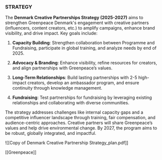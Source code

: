 ### STRATEGY
The **Denmark Creative Partnerships Strategy (2025-2027)** aims to strengthen Greenpeace Denmark's engagement with creative partners (influencers, content creators, etc.) to amplify campaigns, enhance brand visibility, and drive impact. Key goals include:

1. **Capacity Building**: Strengthen collaboration between Programme and Fundraising, participate in global training, and analyze needs by end of 2025.
    
2. **Advocacy & Branding**: Enhance visibility, refine resources for creators, and align partnerships with Greenpeace’s values.
    
3. **Long-Term Relationships**: Build lasting partnerships with 2-5 high-impact creators, develop an ambassador program, and ensure continuity through knowledge management.
    
4. **Fundraising**: Test partnerships for fundraising by leveraging existing relationships and collaborating with diverse communities.
    

The strategy addresses challenges like internal capacity gaps and a competitive influencer landscape through training, fair compensation, and audience-centric approaches. Creative partners will share Greenpeace’s values and help drive environmental change. By 2027, the program aims to be robust, globally integrated, and impactful.


![[Copy of Denmark Creative Partnership Strategy_plan.pdf]]


[[Greenpeace]]

